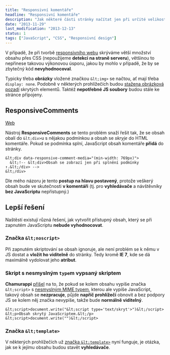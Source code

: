```yaml
---
title: "Responsivní komentáře"
headline: "Responsivní komentáře"
description: "Jak některé části stránky načítat jen při určité velikosti obrazovky."
date: "2013-11-29"
last_modification: "2013-12-13"
status: 1
tags: ["JavaScript", "CSS", "Responsivní design"]
---
```


V případě, že při tvorbě [responsivního webu](/mobilni-web) skrýváme větší množství obsahu přes CSS (nepoužijeme **detekci na straně serveru**), většinou to nepřinese takovou výkonovou úsporu, jakou by mohlo v případě, že by se zbytečný kód **nevyhodnocoval**.

Typicky třeba **obrázky** vložené značkou `&lt;img>` se načtou, ať mají třeba `display: none`. Podobně v některých prohlížečích budou [stažena obrázková pozadí](/opozdene-nacteni#css) skrytých elementů. Taktéž **nepotřebné JS soubory** budou stále ke stránce připojeny.

## ResponsiveComments

[Web](http://responsivecomments.com/)

Nástroj **ResponsiveComments** se tento problém snaží řešit tak, že se obsah obalí do `&lt;div>`u s nějakou podmínkou a obsah se *skryje* do HTML komentáře. Pokud se podmínka splní, JavaScript obsah komentáře **přidá** do stránky.

```
&lt;div data-responsive-comment-media="(min-width: 769px)">
  &lt;!-- &lt;div>Obsah se zobrazí jen při splnění podmínky ↑.&lt;/div> -->
&lt;/div>
```

Dle mého názoru je tento **postup na hlavu postavený**, protože veškerý obsah bude ve skutečnosti **v komentáři** (tj. pro **vyhledávače** a návštěvníky **bez JavaScriptu** nepřístupný.)

## Lepší řešení

Naštěstí existují různá řešení, jak vytvořit přístupný obsah, který se při zapnutém JavaScriptu **nebude vyhodnocovat**.

### Značka `&lt;noscript>`

Při zapnutém skriptování se obsah ignoruje, ale není problém se k němu v JS dostat a **vložit ho viditelně** do stránky. Tedy kromě **IE 7**, kde se dá maximálně vydolovat jeho **atribut**.

### Skript s nesmyslným `type`m vypsaný skriptem

**Chamurappi** [přišel](http://diskuse.jakpsatweb.cz/?action=vthread&forum=3&topic=153269) na to, že pokud se kolem obsahu vypíše značka `&lt;script>` s [nesmyslným MIME typem](/template#js-type-nesmysl), kterou ale vypíše JavaScript, takový obsah se **nezpracuje**, půjde **napříč prohlížeči** obnovit a bez podpory JS se kolem něj značka nevypíše, takže bude **normálně viditelný**.

```
&lt;script>document.write("&lt;script type='text/skryt'>")&lt;/script>
&lt;p>Obsah skrytý JavaScriptem.&lt;/p>
&lt;script>document.write("")&lt;/script>
```

### Značka `&lt;template>`

V některých prohlížečích už [značka `&lt;template>`](/template) nyní funguje, je otázka, jak se k jejímu obsahu budou stavět **vyhledávače**.